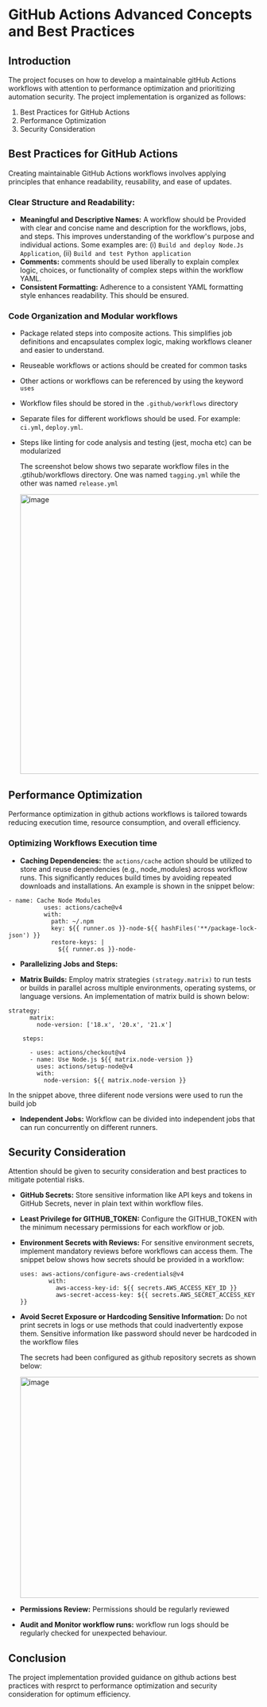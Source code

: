 # GitHub Actions Advanced Concepts and Best Practices
## Introduction
The project focuses on how to develop a maintainable gitHub Actions workflows with attention to performance optimization and prioritizing automation security. The project implementation is organized as follows:

1. Best Practices for GitHub Actions
2. Performance Optimization
3. Security Consideration


## Best Practices for GitHub Actions

Creating maintainable GitHub Actions workflows involves applying principles that enhance readability, reusability, and ease of updates.

### Clear Structure and Readability:

- **Meaningful and Descriptive Names:** A workflow should be Provided with clear and concise name and description for the workflows, jobs, and steps. This improves understanding of the workflow's purpose and individual actions. Some examples are: (i) `Build and deploy Node.Js Application`, (ii) `Build and test Python application`
- **Comments:**  comments should be used liberally to explain complex logic, choices, or functionality of complex steps within the workflow YAML.
- **Consistent Formatting:** Adherence to a consistent YAML formatting style enhances readability. This should be ensured.

### Code Organization and Modular workflows

- Package related steps into composite actions. This simplifies job definitions and encapsulates complex logic, making workflows cleaner and easier to understand.
- Reuseable workflows or actions should be created for common tasks
- Other actions or workflows can be referenced by using the keyword `uses`
- Workflow files should be stored in the `.github/workflows` directory
- Separate files for different workflows should be used. For example: `ci.yml`, `deploy.yml`.
- Steps like linting for code analysis and testing (jest, mocha etc) can be modularized

  The screenshot below shows two separate workflow files in the .gtihub/workflows directory. One was named `tagging.yml` while the other was named `release.yml`

  <img width="921" height="563" alt="image" src="https://github.com/user-attachments/assets/5995977a-af61-45b7-a62e-da4bd2fab9c0" />


## Performance Optimization

 Performance optimization in github actions workflows is tailored towards reducing execution time, resource consumption, and overall efficiency.

### Optimizing Workflows Execution time

+ **Caching Dependencies:** the `actions/cache` action should be utilized to store and reuse dependencies (e.g., node_modules) across workflow runs. This significantly reduces build times by avoiding repeated downloads and installations. An example is shown in the snippet below:

```
- name: Cache Node Modules
          uses: actions/cache@v4
          with:
            path: ~/.npm
            key: ${{ runner.os }}-node-${{ hashFiles('**/package-lock-json') }}
            restore-keys: |
              ${{ runner.os }}-node-
```

+ **Parallelizing Jobs and Steps:**

+ **Matrix Builds:** Employ matrix strategies `(strategy.matrix)` to run tests or builds in parallel across multiple environments, operating systems, or language versions.
An implementation of matrix build is shown below:

```
strategy:
      matrix:
        node-version: ['18.x', '20.x', '21.x']

    steps:
      
      - uses: actions/checkout@v4
      - name: Use Node.js ${{ matrix.node-version }}
        uses: actions/setup-node@v4 
        with:
          node-version: ${{ matrix.node-version }}

```
In the snippet above, three diiferent node versions were used to run the build job

+ **Independent Jobs:** Workflow can be divided into independent jobs that can run concurrently on different runners.

##  Security Consideration

Attention should be given to security consideration and best practices to mitigate potential risks.

- **GitHub Secrets:** Store sensitive information like API keys and tokens in GitHub Secrets, never in plain text within workflow files.
- **Least Privilege for GITHUB_TOKEN:** Configure the GITHUB_TOKEN with the minimum necessary permissions for each workflow or job.
- **Environment Secrets with Reviews:** For sensitive environment secrets, implement mandatory reviews before workflows can access them.
  The snippet below shows how secrets should be provided in a workflow:
  
  ```
  uses: aws-actions/configure-aws-credentials@v4
          with:
            aws-access-key-id: ${{ secrets.AWS_ACCESS_KEY_ID }}
            aws-secret-access-key: ${{ secrets.AWS_SECRET_ACCESS_KEY }}
  ```
- **Avoid Secret Exposure or Hardcoding Sensitive Information:** Do not print secrets in logs or use methods that could inadvertently expose them. Sensitive information like password  should never be hardcoded in the workflow files
  
  The secrets had been configured as github repository secrets as shown below:

  <img width="1230" height="445" alt="image" src="https://github.com/user-attachments/assets/1156b7e6-31bd-4b61-a0c2-580e27335cc3" />


- **Permissions Review:** Permissions should be regularly reviewed
- **Audit and Monitor workflow runs:** workflow run logs should be regularly checked for unexpected behaviour.

## Conclusion
The project implementation provided guidance on github actions best practices with resprct to performance optimization and security consideration for optimum efficiency.


